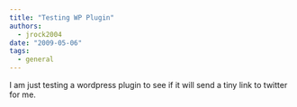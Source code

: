 ```yaml
---
title: "Testing WP Plugin"
authors:
  - jrock2004
date: "2009-05-06"
tags:
  - general
---
```


I am just testing a wordpress plugin to see if it will send a tiny link to twitter for me.
